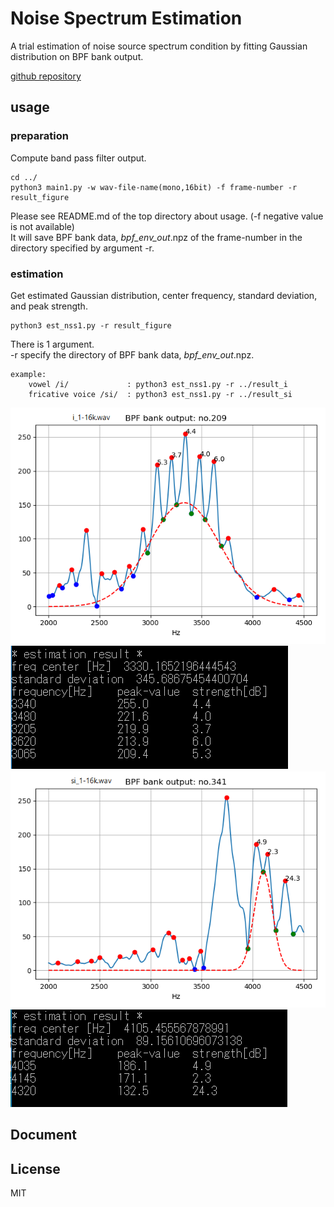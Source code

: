 # Noise Spectrum Estimation   

A trial estimation of noise source spectrum condition by fitting Gaussian distribution on BPF bank output.  


[github repository](https://github.com/shun60s/Vocal-Tube-Estimation/Noise-Spectrum-Estimation/)  

## usage   

### preparation  
Compute band pass filter output.  
```
cd ../  
python3 main1.py -w wav-file-name(mono,16bit) -f frame-number -r result_figure  
```
Please see README.md of the top directory about usage. (-f negative value is not available)  
It will save BPF bank data, *bpf_env_out*.npz of the frame-number in the directory specified by argument -r.  

### estimation  
Get estimated Gaussian distribution, center frequency, standard deviation, and  peak strength.   

```
python3 est_nss1.py -r result_figure  
```
There is 1 argument.  
-r specify the directory of BPF bank data, *bpf_env_out*.npz.  
 
```
example:
    vowel /i/             : python3 est_nss1.py -r ../result_i  
    fricative voice /si/  : python3 est_nss1.py -r ../result_si  
```

![figure1](docs/i_16k_f2_gauss.png)  
![figure2](docs/i_16k_f2_estimation.png)  
![figure3](docs/si_16k_f8_gauss.png)  
![figure4](docs/si_16k_f8_estimation.png)  

## Document  



## License    
MIT  


